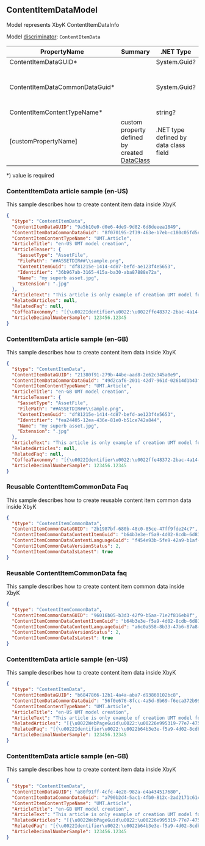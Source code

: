 <!-- generated file with tool "Kentico.Xperience.UMT.DocUtils" - edited through template "UmtModel.cshtml" -->
## ContentItemDataModel
Model represents XbyK ContentItemDataInfo

Model [discriminator](../UmtModel.md#discriminator): `ContentItemData`

|PropertyName|Summary|.NET Type|Notes|
|---|---|---|---|
|ContentItemDataGUID\*||System.Guid?|[UniqueId](../UmtModel.md#UniqueId)|
|ContentItemDataCommonDataGuid\*||System.Guid?|Reference to [ContentItemCommonDataInfo](../References.md#ContentItemCommonDataInfo) on property ContentItemDataCommonDataID **required**|
|ContentItemContentTypeName\*||string?||
|[customPropertyName]|custom property defined by created [DataClass](./DataClassModel.md)|.NET type defined by data class field||

<p>*) value is required</p>


### ContentItemData article sample (en-US)
This sample describes how to create content item data inside XbyK
```json
{
  "$type": "ContentItemData",
  "ContentItemDataGUID": "9a5b10e0-d0e6-4de9-9d82-6d8deeea1849",
  "ContentItemDataCommonDataGuid": "8f070195-2f39-463e-b7eb-c180c05fd5e0",
  "ContentItemContentTypeName": "UMT.Article",
  "ArticleTitle": "en-US UMT model creation",
  "ArticleTeaser": {
    "$assetType": "AssetFile",
    "FilePath": "##ASSETDIR##\\sample.png",
    "ContentItemGuid": "df81215e-1414-4d87-befd-ae123f4e5653",
    "Identifier": "36b967ab-3165-415a-ba30-aba87888e72a",
    "Name": "my superb asset.jpg",
    "Extension": ".jpg"
  },
  "ArticleText": "This article is only example of creation UMT model for en-US language",
  "RelatedArticles": null,
  "RelatedFaq": null,
  "CoffeaTaxonomy": "[{\u0022Identifier\u0022:\u0022ffe48372-2bac-4a14-ad8c-c86f3f54c7c5\u0022}]",
  "ArticleDecimalNumberSample": 123456.12345
}
```

### ContentItemData article sample (en-GB)
This sample describes how to create content item data inside XbyK
```json
{
  "$type": "ContentItemData",
  "ContentItemDataGUID": "21380f91-279b-44be-aad8-2e62c345a0e9",
  "ContentItemDataCommonDataGuid": "49d2caf6-2011-42d7-961d-02614d1b43f4",
  "ContentItemContentTypeName": "UMT.Article",
  "ArticleTitle": "en-GB UMT model creation",
  "ArticleTeaser": {
    "$assetType": "AssetFile",
    "FilePath": "##ASSETDIR##\\sample.png",
    "ContentItemGuid": "df81215e-1414-4d87-befd-ae123f4e5653",
    "Identifier": "fea24405-12ea-436e-81e0-b51ce742a844",
    "Name": "my superb asset.jpg",
    "Extension": ".jpg"
  },
  "ArticleText": "This article is only example of creation UMT model for en-GB language",
  "RelatedArticles": null,
  "RelatedFaq": null,
  "CoffeaTaxonomy": "[{\u0022Identifier\u0022:\u0022ffe48372-2bac-4a14-ad8c-c86f3f54c7c5\u0022}]",
  "ArticleDecimalNumberSample": 123456.12345
}
```

### Reusable ContentItemCommonData Faq
This sample describes how to create reusable content item common data inside XbyK
```json
{
  "$type": "ContentItemCommonData",
  "ContentItemCommonDataGUID": "2b1987bf-680b-48c0-85ce-47ff9fde24c7",
  "ContentItemCommonDataContentItemGuid": "b64b3e3e-f5a9-4d02-8cdb-6d81805c0fee",
  "ContentItemCommonDataContentLanguageGuid": "f454e93b-5fe9-42a9-b1af-b572234ed9c4",
  "ContentItemCommonDataVersionStatus": 2,
  "ContentItemCommonDataIsLatest": true
}
```

### Reusable ContentItemCommonData faq
This sample describes how to create content item common data inside XbyK
```json
{
  "$type": "ContentItemCommonData",
  "ContentItemCommonDataGUID": "96016b05-b3d3-42f9-b5aa-71e2f816eb8f",
  "ContentItemCommonDataContentItemGuid": "b64b3e3e-f5a9-4d02-8cdb-6d81805c0fee",
  "ContentItemCommonDataContentLanguageGuid": "a6c0a558-8b33-47b6-87a8-491b437c9923",
  "ContentItemCommonDataVersionStatus": 2,
  "ContentItemCommonDataIsLatest": true
}
```

### ContentItemData article sample (en-US)
This sample describes how to create content item data inside XbyK
```json
{
  "$type": "ContentItemData",
  "ContentItemDataGUID": "b6847866-12b1-4a4a-aba7-d93860102bc8",
  "ContentItemDataCommonDataGuid": "56f0e676-8fcc-4a5d-8b69-f6eca372b998",
  "ContentItemContentTypeName": "UMT.Article",
  "ArticleTitle": "en-US UMT model creation",
  "ArticleText": "This article is only example of creation UMT model for en-US language",
  "RelatedArticles": "[{\u0022WebPageGuid\u0022:\u00226e995319-77e7-475e-9ebb-607bdbf5af9a\u0022}]",
  "RelatedFaq": "[{\u0022Identifier\u0022:\u0022b64b3e3e-f5a9-4d02-8cdb-6d81805c0fee\u0022}]",
  "ArticleDecimalNumberSample": 123456.12345
}
```

### ContentItemData article sample (en-GB)
This sample describes how to create content item data inside XbyK
```json
{
  "$type": "ContentItemData",
  "ContentItemDataGUID": "a80f91ff-4cfc-4e28-982a-e4a434517680",
  "ContentItemDataCommonDataGuid": "a790b2d4-5ac1-4fb0-812c-2ad2171c61c9",
  "ContentItemContentTypeName": "UMT.Article",
  "ArticleTitle": "en-GB UMT model creation",
  "ArticleText": "This article is only example of creation UMT model for en-GB language",
  "RelatedArticles": "[{\u0022WebPageGuid\u0022:\u00226e995319-77e7-475e-9ebb-607bdbf5af9a\u0022}]",
  "RelatedFaq": "[{\u0022Identifier\u0022:\u0022b64b3e3e-f5a9-4d02-8cdb-6d81805c0fee\u0022}]",
  "ArticleDecimalNumberSample": 123456.12345
}
```
